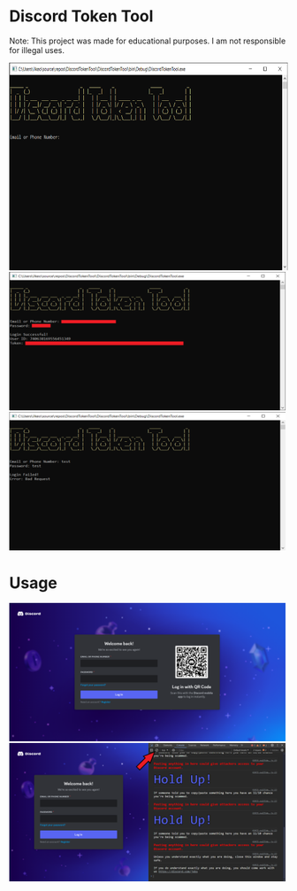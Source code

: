 # Discord Token Tool

Note: This project was made for educational purposes. I am not responsible for illegal uses.

<img width="750" height="375" src="DiscordTokenTool/Images/image_1.png">
<img width="500" height="250" src="DiscordTokenTool/Images/image_2.png">
<img width="500" height="250" src="DiscordTokenTool/Images/image_3.png">

# Usage

<img width="500" height="250" src="DiscordTokenTool/Images/image_4.png">
<img width="500" height="250" src="DiscordTokenTool/Images/image_5.png">
